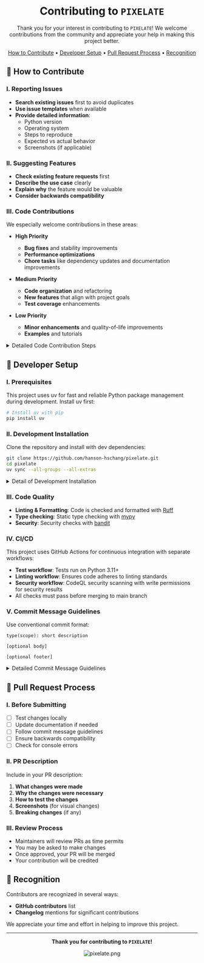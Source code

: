 <div align=center>

# Contributing to `PIXELATE`

Thank you for your interest in contributing to `PIXELATE`!
We welcome contributions from the community and appreciate your help in making this project better.

[How to Contribute](#-how-to-contribute) • [Developer Setup](#-developer-setup) • [Pull Request Process](#-pull-request-process) • [Recognition](#-recognition)

</div>


## 🎯 How to Contribute

### I. Reporting Issues

- **Search existing issues** first to avoid duplicates
- **Use issue templates** when available
- **Provide detailed information**:
  - Python version
  - Operating system
  - Steps to reproduce
  - Expected vs actual behavior
  - Screenshots (if applicable)

### II. Suggesting Features

- **Check existing feature requests** first
- **Describe the use case** clearly
- **Explain why** the feature would be valuable
- **Consider backwards compatibility**

### III. Code Contributions

We especially welcome contributions in these areas:

- **High Priority**
  - **Bug fixes** and stability improvements
  - **Performance optimizations**
  - **Chore tasks** like dependency updates and documentation improvements

- **Medium Priority**
  - **Code organization** and refactoring
  - **New features** that align with project goals
  - **Test coverage** enhancements

- **Low Priority**
  - **Minor enhancements** and quality-of-life improvements
  - **Examples** and tutorials

<details>

<summary>Detailed Code Contribution Steps</summary>

1. **Fork the repository** on GitHub to your own account.

2. **Clone your fork** locally:
   ```bash
   git clone https://github.com/your-username/pixelate.git
   cd pixelate
   ```

3. **Create a feature branch**:
   ```bash
   git checkout -b feat/your-feature-name
   ```

4. **Make your changes**:
   - Follow existing code style
   - Write tests for new features or bug fixes
   - Update documentation if needed

5. **Commit your changes**:
   ```bash
   git add .
   git commit -m "feat: add amazing new feature"
   ```

6. **Push to your fork**:
   ```bash
   git push origin feature/your-feature-name
   ```

7. **Create a Pull Request** on GitHub

8. **Engage in the review process**:
   - Respond to feedback
   - Make requested changes
   - Ensure all checks pass

9. **Celebrate your contribution** once merged!

</details>

## 🚀 Developer Setup

### I. Prerequisites
This project uses uv for fast and reliable Python package management during development.
Install uv first:

```bash
# Install uv with pip
pip install uv
```

### II. Development Installation
Clone the repository and install with dev dependencies:
```bash
git clone https://github.com/hanson-hschang/pixelate.git
cd pixelate
uv sync --all-groups --all-extras
```

<details>

<summary>Detail of Development Installation</summary>

This installs the package in editable mode along with all development dependencies including testing, linting, formatting, and type checking tools.

**Development Tools:**
- pre-commit (git hooks)
- pyupgrade (syntax upgrades)
- pytest (testing framework)
- Ruff (linting and formatting)
- mypy (static type checking)
- bandit (security checking)

**Pre-commit Hooks:** Install pre-commit hooks to ensure code quality before commits
```bash
# Install pre-commit hooks
uv run pre-commit install
```

**Testing:** Use pytest for testing
```bash
# Run tests
uv run pytest --cov=src --cov-branch -c pyproject.toml
```

**Linting and Formatting:** Use Ruff for linting and formatting
```bash
# Check for linting issues
uv run ruff check src tests
# Automatically fix linting issues
uv run ruff format src tests
uv run ruff check src tests --fix
```

**Type Checking:** Use mypy for static type checking
```bash
# Run static type checking
uv run mypy src tests
```

</details>

### III. Code Quality
- **Linting & Formatting**: Code is checked and formatted with [Ruff](https://docs.astral.sh/ruff/)
- **Type checking**: Static type checking with [mypy](https://mypy.readthedocs.io/)
- **Security**: Security checks with [bandit](https://bandit.readthedocs.io/)

### IV. CI/CD
This project uses GitHub Actions for continuous integration with separate workflows:
- **Test workflow**: Tests run on Python 3.11+
- **Linting workflow**: Ensures code adheres to linting standards
- **Security workflow**: CodeQL security scanning with write permissions for security results
- All checks must pass before merging to main branch


### V. Commit Message Guidelines

Use conventional commit format:

```
type(scope): short description

[optional body]

[optional footer]
```

<details>

<summary>Detailed Commit Message Guidelines</summary>

**Types**

- `feat`: New feature
- `fix`: Bug fix
- `docs`: Documentation changes
- `refactor`: Code refactoring
- `test`: Adding or updating tests
- `chore`: Maintenance tasks

### Examples

```bash
feat(cli): add --verbose flag for detailed output
fix(parser): handle edge case for empty input
docs(readme): update installation instructions
refactor(test): simplify test setup
test(utility): add tests for new utility functions
chore(deps): update dependencies to latest versions
```

</details>

## 🔄 Pull Request Process

### I. Before Submitting

- [ ] Test changes locally
- [ ] Update documentation if needed
- [ ] Follow commit message guidelines
- [ ] Ensure backwards compatibility
- [ ] Check for console errors

### II. PR Description

Include in your PR description:

1. **What changes were made**
2. **Why the changes were necessary**
3. **How to test the changes**
4. **Screenshots** (for visual changes)
5. **Breaking changes** (if any)

### III. Review Process

- Maintainers will review PRs as time permits
- You may be asked to make changes
- Once approved, your PR will be merged
- Your contribution will be credited

## 🎉 Recognition

Contributors are recognized in several ways:

- **GitHub contributors** list
- **Changelog** mentions for significant contributions

We appreciate your time and effort in helping to improve this project.

---

<div align="center">

**Thank you for contributing to `PIXELATE`!**

![pixelate.png](examples/pixelate.png)

</div>
